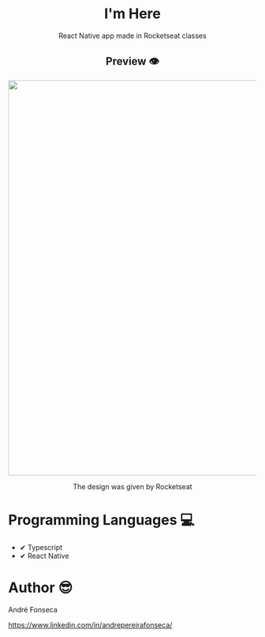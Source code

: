 <h1 align="center">
  I'm Here
</h1>

<div align="center">
  <p>React Native app made in Rocketseat classes</p>
</div>

<h2 align="center">
  Preview 👁
</h2>

<div align="center">
  <img src="https://user-images.githubusercontent.com/102862819/210175618-bdf08b24-cb75-4f7b-85b0-dac318ef395b.jpeg" width="800px"/>
</div>
<div align="center">
  <p>The design was given by Rocketseat</p>
</div>


# Programming Languages 💻
 - ✔ Typescript
 - ✔ React Native

# Author 😎

André Fonseca

https://www.linkedin.com/in/andrepereirafonseca/
